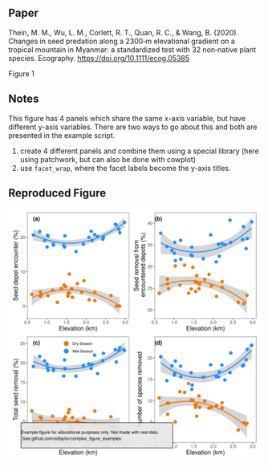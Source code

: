 ## Paper
Thein, M. M., Wu, L. M., Corlett, R. T., Quan, R. C., & Wang, B. (2020). Changes in seed predation along a 2300‐m elevational gradient on a tropical mountain in Myanmar: a standardized test with 32 non‐native plant species. Ecography. https://doi.org/10.1111/ecog.05385

Figure 1

## Notes

This figure has 4 panels which share the same x-axis variable, but have different y-axis variables. There are two ways to go about this and both are presented in the example script.  
1) create 4 different panels and combine them using a special library (here using patchwork, but can also be done with cowplot)  
2) use `facet_wrap`, where the facet labels become the y-axis titles. 

## Reproduced Figure
![](https://raw.githubusercontent.com/sdtaylor/complex_figure_examples/master/thein2020/thein2020_final.png)
